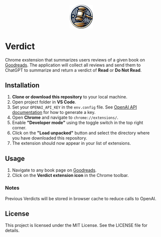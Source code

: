 <p align="center">
  <img src="assets\gavel_circular.png" alt="Verdict Chrome Extension" width="15%">
</p>

# **Verdict**

Chrome exstension that summarizes users reviews of a given book on [Goodreads](https://www.goodreads.com). The application will collect all reviews and send them to ChatGPT to summarize and return a verdict of **Read** or **Do Not Read**.

## **Installation**

1. **Clone or download this repository** to your local machine.
1. Open project folder in **VS Code**.
1. Set your `OPENAI_API_KEY` in the `env.config` file. See [OpenAI API documentation](https://platform.openai.com/docs/api-reference/api-keys) for how to generate a key.
1. Open **Chrome** and navigate to `chrome://extensions/`.
1. Enable **"Developer mode"** using the toggle switch in the top right corner.
1. Click on the **"Load unpacked"** button and select the directory where you have downloaded this repository.
1. The extension should now appear in your list of extensions.

## **Usage**

1. Navigate to any book page on [Goodreads](https://www.goodreads.com).
1. Click on the **Verdict extension icon** in the Chrome toolbar.

### Notes

Previous Verdicts will be stored in browser cache to reduce calls to OpenAI.

## **License**

This project is licensed under the MIT License. See the LICENSE file for details.
